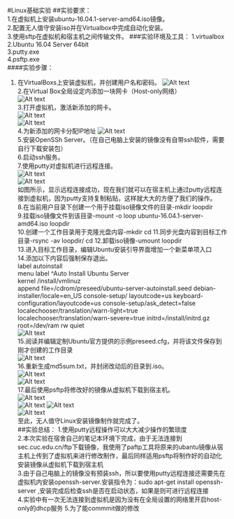 #Linux基础实验
##实验要求：  
1.在虚拟机上安装ubuntu-16.04.1-server-amd64.iso镜像。  
2.配置无人值守安装iso并在Virtualbox中完成自动化安装。  
3.使用sftp在虚拟机和宿主机之间传输文件。
###实验环境及工具：
1.virtualbox  
2.Ubuntu 16.04 Server 64bit  
3.putty.exe  
4.psftp.exe  
####实验步骤： 
1. 在VirtualBoxs上安装虚拟机，并创建用户名和密码。
![Alt text](1.PNG)  
2.在Virtual Box全局设定内添加一块网卡（Host-only网络）  
![Alt text](18.png)  
3.打开虚拟机，激活新添加的网卡。  
![Alt text](2.PNG)  
![Alt text](19.png)  
4.为新添加的网卡分配IP地址
![Alt text](20.png)     
5.安装OpenSSh Server。（在自己电脑上安装的镜像没有自带ssh软件，需要自行下载安装包）  
6.启动ssh服务。  
7.使用putty对虚拟机进行远程连接。         
 ![Alt text](21.png)  
 ![Alt text](3.png)  
 如图所示，显示远程连接成功，现在我们就可以在宿主机上通过putty远程连接到虚拟机，因为putty支持复制粘贴，这样就大大的方便了我们的操作。    
8.在当前用户目录下创建一个用于挂载iso镜像文件的目录-mkdir loopdir  
9.挂载iso镜像文件到该目录-mount -o loop ubuntu-16.04.1-server-amd64.iso loopdir  
10.创建一个工作目录用于克隆光盘内容-mkdir cd
11.同步光盘内容到目标工作目录-rsync -av loopdir/ cd
12.卸载iso镜像-umount loopdir  
13.进入目标工作目录，编辑Ubuntu安装引导界面增加一个新菜单项入口  
14.添加以下内容后强制保存退出。  
   label autoinstall  
  menu label ^Auto Install Ubuntu Server  
  kernel /install/vmlinuz  
  append  file=/cdrom/preseed/ubuntu-server-autoinstall.seed debian-installer/locale=en_US console-setup/  layoutcode=us keyboard-configuration/layoutcode=us console-setup/ask_detect=false localechooser/translation/warn-light=true localechooser/translation/warn-severe=true initrd=/install/initrd.gz root=/dev/ram rw quiet  
![Alt text](5.png)  
15.阅读并编辑定制Ubuntu官方提供的示例preseed.cfg，并将该文件保存到刚才创建的工作目录  
![Alt text](6.png)  
16.重新生成md5sum.txt，并封闭改动后的目录到.iso。  
![Alt text](11.png)  
![Alt text](10.png)  
17.最后使用psftp将修改好的镜像从虚拟机下载到宿主机。  
![Alt text](15.png)  
![Alt text](16.png)
![Alt text](7.png)      
![Alt text](17.png)  
至此，无人值守Linux安装镜像制作就完成了。  
##实验总结：
1.使用putty远程操作可以大大减少操作的繁琐度  
2.本次实验在宿舍自己的笔记本环境下完成，由于无法连接到sec.cuc.edu.cn/ftp下载镜像，我使用了paftp工具将原来的ubantu镜像从宿主机上传到了虚拟机来进行修改制作，最后同样适用psftp将制作好的自动化安装镜像从虚拟机下载到宿主机    
3.由于自己电脑上的镜像没有预装ssh，所以要使用putty远程连接还需要先在虚拟机内安装openssh-server.安装指令为：sudo apt-get install openssh-server ,安装完成后检查ssh是否在启动状态，如果是则可进行远程连接  
4.实验中有一次无法连接到虚拟机是因为没有在全局设置的网络里开启host-only的dhcp服务
5.为了能commmit做的修改  
 


